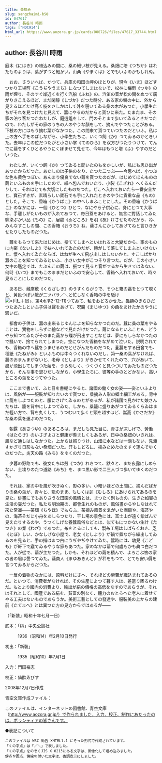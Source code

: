 ```yaml
---
title: 桑摘み
slug: sangzhaimi-b58
id: 047617
author: 長谷川 時雨
tags: ["NDC914"]
html_url: https://www.aozora.gr.jp/cards/000726/files/47617_33744.html
---
```


## author: 長谷川 時雨

庭木《にはき》の植込みの間に、桑の細い枝が見える。桑畑に培《つちか》はれたものよりは、葉がずつと細かい。山桑《やまくは》とでもいふのかもしれぬ。

　おお、さういへば、かつて、兵庫の和田の岬のほとりが、現今《いま》ほどすつかり工場町《こうぢやうまち》になつてしまはないで、松林に梅雨《つゆ》の雨が煙り、そのすぐ岸近くを行く汽船《ふね》の、汽笛の音が松の間をぬつて廣がりきこえるほど、まだ閑靜《しづか》だつた時分、ある家の塀の中に、外から見えるほどたけ高く枝をさしかはして外を覗いてゐる桑の木があつた。小學生たちがそれを見つけたと見えて、蠶にやるのだからと貰ひに來た。たまたま、その家の泊り客だつたわたしが、庭逍遙をして、門のそとまで歩いてゐるときだつたので、わたしがその家のうちの人のやうな顏をして、摘んでやつたことがある。下枝の方にはもう摘む葉がなかつた。この間來て貰つていつたのだといふ。私は上の方へ手をのばしながら、小學生たちに、いくつ飼《か》つてゐるのかときいた。去年はこの位だつたがと小さい掌《てのひら》を双方ぴつたりつけて、てんでに繭をすくひとるやうにくぼませて見せて、今年はもつと増《ふ》やすのだといつた。

　わたしが、いくつ飼《か》つてゐると聞いたのもをかしいが、私にも思ひ出があつたからだつた。あたしのは子供のをり、たつた二つぶ――今思へば、小つぶな色も黄色つぽい、あんまり優良でない繭を貰つたのだが、はじめてほんものの繭といふものを手にしたので、紙へ包んでおいたり、小裂《こぎれ》へくるんだりして、それはとても大切にしたものだつた。どこへ入れておいたら一番安全かと、寶石ずきが、素晴らしい寶石でも手に入れたときのやうに貴重な品《もの》とした。そこで、香箱《かうばこ》の中へしまふことにした。その香箱《かうばこ》のなかには、一個《ひとつ》ひとつ、なにやら子供心に、身にとつて大事な、手離しがたいものが入れてあつて、毎日蓋をあけると、無言に對話してゐた馴染ぶかい品《もの》に、居處《ゐどころ》を明《あ》けさせたのだから、ね、みんなすこしの間、この香箱《おうち》ね、繭さんにかしてあげてねと言ひきかせたりしたものだつた。

　繭をもらつて來たはじめは、捨ててしまへといはれると大變だから、家のものに内密《ないしよ》で袂へいれてゐたのだが、轉がして落してしまふといけないと、懷へ入れてゐたならば、はねが生へて飛び出しはしないかと、すこしばかり蠶のことを知つてゐるといふ、小さい女中がこつそり言つた。だが、この小さい女中の鑑定では、たぶんこの繭は、振つて見ると音がするから生きてはゐない、何時《いつ》までもこのままだといふので安心して、香箱へ入れておいて、時々見ることにしたのだつた。

　ある日、藏座敷《くらざしき》のうすくらがりで、そつと箱の葢をとつて覗くと、黄色つぽい蛾が二ツバサ／＼と忙しなく香箱の中を駈け![※(「廴＋囘」、第4水準2-12-11)](https://www.aozora.gr.jp/cards/000726/files/../../../gaiji/2-12/2-12-11.png)つてゐて、私をおどろかせた。蟲類のきらひだつたあたしといふ子供は聲をあげて、呪魔《まじゆつ》の凾をあけたかのやうに騷いだ。

　都會の子供は、蠶の出來るじゆんじよを知らなかつたのだ。蠶に桑の葉をやることは、實物をしらずに繪などで見ただけだつた。繭になるといふことも、どうやら知つてゐたがそのまた繭から蝶が飛出すことなどは、夢にもしらなかつたので騷いで、捨てられてしまつた。空になつた香箱をながめて泣いた。説明されても、香箱の中へ蠶をうませるのだとせがんだものだつた。養蠶をする田舍でも、種紙《たねがみ》といふものは中々つくれないのだし、第一桑の葉がなければ、蠶のおまんまがないと、老母《としより》がきかせてくれたので、穴があいて、蟲が飛出してしまつた繭を、うらめしく、つくづくと見つづけてゐたものだつたから、そんな事を思ひだしながら、小學生たちに、彼等の手のとどかない、高いところの葉をとつてやつた。

　ここまで書いて、ふと目を書棚にやると、諸國の働く女の姿――姿といふよりは、風俗が――服裝が知りたいので貰つた、桑摘み人形の郷土細工がある。背中に籠をしよつたのと、腰にさげてゐるのとがあるが、私が諸國で見かけた娘さんたちは、籠を背中にしよつてゐた。しかも、桑籠に盛りあがつてゐるくらゐはまだ輕い方で、背を丸くして、うつむいて歩くと頭を越すほど、嵩高《かさだか》な桑の葉を運ぶのだつた。

　朝露《あさつゆ》のあるころは、まだしも見た目に、青さが凉しげで、勞働《はたらき》のいさぎよさと健康が羨ましくもあるが、日中の桑畑のいきれは、風など通しはしなかつた。上からは照りつけ、山畑に水などは一滴もない、見渡すかぎり日影もない桑畑だつた。汗もしどろに、摘みためたのをすぐ運んでゆくのだつた。炎天の路《みち》をゆくのだつた。

　夕暮の野路でも、彼女たちは勞《つか》れきつて、默々と、まだ夜露にしめらない、土埃りのたつ道路《みち》を、まつ黒い影で二三人づつ歩いてゆくのだつた。

　それは、家の中を風が吹きぬく、影の多い、小暗いほどの土間に、摘んだばかりの桑の葉が、青々と、籠のまま、もしくは莚《むしろ》にあけられてあるのを見た。俳畫にでもありさうな田園の風情とは、まつたく別ものの、生きた如實の生活の姿だつた。私たち明治期の、都會生れのものが、風俗畫からやしなはれて來た常識――茶舖《ちやほ》でもらふ、茶摘み風景をゑがいた團扇や、海苔やの、海苔そだに小舟をあしらつたり、干し場の景色には、富士山が遠く紫ばんで見えたりするのや、うつくしげな養蠶風俗などとは、似てもにつかない生計《たつき》の業《わざ》であつた。糸をとるにしても、製糸工場はしばらくおき、乏《とぼ》しい、かなしげな小屋で、老女《としより》が鍋で煮ながら繰出してゐるのを見ると、手の指はまつ白にうぢやぢやけてゐた。蠶時には、幼兒《こども》が軒下で寢てゐるやうな家もあつた。家のなかは繭で何處もかも眞つ白だつた。人が從で、繭が主だつた。しかも、それほどの繭を積んで、よろこぶ筈の家の者の眉は曇つてゐた。繭商人《まゆあきんど》が秤をもつて、とても安い價を言つてゐるからだつた。

　一反の着物のなかには、原料だけにさへ、それほどの勞苦が織込まれてゐるのだ。といつて、消費者がなければ、その生産によつて暮す人は、差當り困るわけだ。もとより國内の消費より、輸出が絹の價格の高低をなすのであらうが、それはそれとして、國産である絹を、貧富の別なく、體力のおとろへた老人に着せてやる工夫はないものであらうか。美術工藝としての發達や、服裝美の上からの建前《たてまへ》とは異つた方の見方からではあるが――

（「新裝」昭和十年七月一日）













底本：「桃」中央公論社


　　　1939（昭和14）年2月10日発行

初出：「新裝」

　　　1935（昭和10）年7月1日

入力：門田裕志

校正：仙酔ゑびす

2008年12月7日作成

青空文庫作成ファイル：

このファイルは、インターネットの図書館、青空文庫（http://www.aozora.gr.jp/）で作られました。入力、校正、制作にあたったのは、ボランティアの皆さんです。











●表記について


	このファイルは W3C 勧告 XHTML1.1 にそった形式で作成されています。
	「くの字点」は「／＼」で表しました。
	「くの字点」をのぞくJIS X 0213にある文字は、画像化して埋め込みました。
	傍点や圏点、傍線の付いた文字は、強調表示にしました。